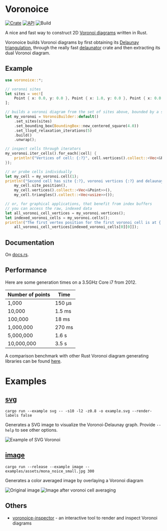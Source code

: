 # Voronoice

[![Crate](https://img.shields.io/crates/v/voronoice.svg)](https://crates.io/crates/voronoice)
[![API](https://docs.rs/voronoice/badge.svg)](https://docs.rs/voronoice)
![Build](https://github.com/andreesteve/voronoice/actions/workflows/build.yml/badge.svg)

A nice and fast way to construct 2D [Voronoi diagrams](https://en.wikipedia.org/wiki/Voronoi_diagram) written in Rust.

Voronoice builds Voronoi diagrams by first obtaining its [Delaunay triangulation](https://en.wikipedia.org/wiki/Delaunay_triangulation), through the really fast [delaunator](https://docs.rs/delaunator/*/delaunator) crate and then extracting its dual Voronoi diagram.

## Example

```rust
use voronoice::*;

// voronoi sites
let sites = vec![
    Point { x: 0.0, y: 0.0 }, Point { x: 1.0, y: 0.0 }, Point { x: 0.0, y: 1.0 }
];

// builds a voronoi diagram from the set of sites above, bounded by a square of size 4
let my_voronoi = VoronoiBuilder::default()
    .set_sites(sites)
    .set_bounding_box(BoundingBox::new_centered_square(4.0))
    .set_lloyd_relaxation_iterations(5)
    .build()
    .unwrap();

// inspect cells through iterators
my_voronoi.iter_cells().for_each(|cell| {
    println!("Vertices of cell: {:?}", cell.vertices().collect::<Vec<&Point>>())
});

// or probe cells individually
let my_cell = my_voronoi.cell(1);
println!("Second cell has site {:?}, voronoi vertices {:?} and delaunay triangles {:?}",
    my_cell.site_position(),
    my_cell.vertices().collect::<Vec<&Point>>(),
    my_cell.triangles().collect::<Vec<usize>>());

// or, for graphical applications, that benefit from index buffers
// you can access the raw, indexed data
let all_voronoi_cell_vertices = my_voronoi.vertices();
let indexed_voronoi_cells = my_voronoi.cells();
println!("The first vertex position for the first voronoi cell is at {:?}",
    all_voronoi_cell_vertices[indexed_voronoi_cells[0][0]]);
```

## Documentation

On [docs.rs](https://docs.rs/voronoice/*/voronoice/).

## Performance

Here are some generation times on a 3.5GHz Core i7 from 2012.

| Number of points | Time         |
| -----------------|--------------|
|      1,000       | 150 µs       |
|     10,000       | 1.5 ms       |
|    100,000       | 18 ms        |
|  1,000,000       | 270 ms       |
|  5,000,000       | 1.6 s        |
| 10,000,000       | 3.5 s        |

A comparison benchmark with other Rust Voronoi diagram generating libraries can be found [here](https://github.com/andreesteve/voronoi-benchmark-rs).

# Examples

## [svg](examples/svg.rs)

```cargo run --example svg -- -s10 -l2 -z0.8 -o example.svg --render-labels false```

Generates a SVG image to visualize the Voronoi-Delaunay graph. Provide ```--help``` to see other options.

![Example of SVG Voronoi](examples/assets/example.svg)

## [image](examples/image.rs)

```cargo run --release --example image -- examples/assets/mona_noice_small.jpg 300```

 Generates a color averaged image by overlaying a Voronoi diagram

![Original image](examples/assets/mona_noice.jpg)
![Image after voronoi cell averaging](examples/assets/mona_noice_voronoi.jpg)

## Others

* [voronoice-inspector](https://github.com/andreesteve/voronoice-inspector) - an interactive tool to render and inspect Voronoi diagrams